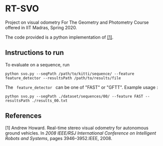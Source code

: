 # RT-SVO
Project on visual odometry For The Geometry and Photometry Course offered in IIT Madras, Spring 2020.

The code provided is a python implementation of [[1]](#1).

## Instructions to run
To evaluate on a sequence, run 
<pre><code>python svo.py --seqPath /path/to/kitti/sequence/ --feature feature_detector --resultsPath /path/to/results/file
</code></pre>
The <code> feature_detector </code> can be one of "FAST" or "GFTT". Example  usage : 
<pre><code>python svo.py --seqPath ./dataset/sequences/00/ --feature FAST --resultsPath ./results_00.txt
</code></pre>


## References 
<a id="1">[1]</a> 
Andrew Howard. 
Real-time stereo visual odometry for autonomous ground vehicles.
In *2008 IEEE/RSJ International Conference on Intelligent Robots and Systems*, pages 3946–3952.IEEE, 2008.

